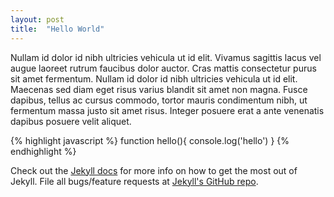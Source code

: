 ```yaml
---
layout: post
title:  "Hello World"
---
```


Nullam id dolor id nibh ultricies vehicula ut id elit. Vivamus sagittis lacus vel augue laoreet rutrum faucibus dolor auctor. Cras mattis consectetur purus sit amet fermentum. Nullam id dolor id nibh ultricies vehicula ut id elit. Maecenas sed diam eget risus varius blandit sit amet non magna. Fusce dapibus, tellus ac cursus commodo, tortor mauris condimentum nibh, ut fermentum massa justo sit amet risus. Integer posuere erat a ante venenatis dapibus posuere velit aliquet.

{% highlight javascript %}
function hello(){
	console.log('hello')
}
{% endhighlight %}

Check out the [Jekyll docs][jekyll] for more info on how to get the most out of Jekyll. File all bugs/feature requests at [Jekyll's GitHub repo][jekyll-gh].

[jekyll-gh]: https://github.com/mojombo/jekyll
[jekyll]:    http://jekyllrb.com
